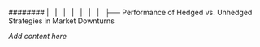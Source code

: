 ######## |   |   |   |   |   |   |   ├── Performance of Hedged vs. Unhedged Strategies in Market Downturns

*Add content here*